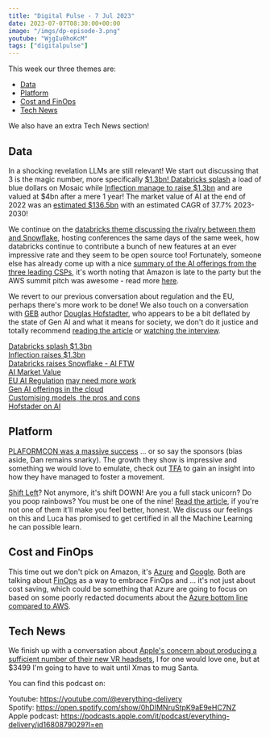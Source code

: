 ```yaml
---
title: "Digital Pulse - 7 Jul 2023"
date: 2023-07-07T08:30:00+00:00
image: "/imgs/dp-episode-3.png"
youtube: "WjgIu0hoKcM"
tags: ["digitalpulse"]
---
```


This week our three themes are:

- [Data](#data)
- [Platform](#platform)
- [Cost and FinOps](#cost-and-finops)
- [Tech News](#tech-news)

We also have an extra Tech News section!

<!-- more -->

## Data
In a shocking revelation LLMs are still relevant! We start out discussing that 3 is the magic number, more specifically [$1.3bn! Databricks splash](https://www.reuters.com/markets/deals/databricks-strikes-13-bln-deal-generative-ai-startup-mosaicml-2023-06-26/) a load of blue dollars on Mosaic while [Inflection manage to raise $1.3bn](https://www.reuters.com/technology/inflection-ai-raises-13-bln-funding-microsoft-others-2023-06-29/) and are valued at $4bn after a mere 1 year! The market value of AI at the end of 2022 was an [estimated $136.5bn](https://www.grandviewresearch.com/industry-analysis/artificial-intelligence-ai-market) with an estimated CAGR of 37.7% 2023-2030!

We continue on the [databricks theme discussing the rivalry between them and Snowflake](https://thenewstack.io/databricks-sees-and-raises-snowflake-with-gen-ai-llmops-more/), hosting conferences the same days of the same week, how databricks continue to contribute a bunch of new features at an ever impressive rate and they seem to be open source too! Fortunately, someone else has already come up with a nice [summary of the AI offerings from the three leading CSPs](https://thenewstack.io/generative-ai-cloud-services-aws-azure-or-google-cloud/), it's worth noting that Amazon is late to the party but the AWS summit pitch was awesome - read more [here](https://thenewstack.io/generative-ai-cloud-services-aws-azure-or-google-cloud/).

We revert to our previous conversation about regulation and the EU, perhaps there's more work to be done! We also touch on a conversation with [GEB](https://en.wikipedia.org/wiki/G%C3%B6del,_Escher,_Bach) author [Douglas Hofstadter](https://cogs.indiana.edu/directory/faculty/profile.php?faculty=dughof), who appears to be a bit deflated by the state of Gen AI and what it means for society, we don't do it justice and totally recommend [reading the article](https://www.lesswrong.com/posts/kAmgdEjq2eYQkB5PP/douglas-hofstadter-changes-his-mind-on-deep-learning-and-ai) or [watching the interview](https://www.youtube.com/watch?v=lfXxzAVtdpU&t=1763s).

[Databricks splash $1.3bn](https://www.reuters.com/markets/deals/databricks-strikes-13-bln-deal-generative-ai-startup-mosaicml-2023-06-26/)  
[Inflection raises $1.3bn](https://www.reuters.com/technology/inflection-ai-raises-13-bln-funding-microsoft-others-2023-06-29/)  
[Databricks raises Snowflake - AI FTW](https://thenewstack.io/databricks-sees-and-raises-snowflake-with-gen-ai-llmops-more/)  
[AI Market Value](https://www.grandviewresearch.com/industry-analysis/artificial-intelligence-ai-market)  
[EU AI Regulation](https://www.europarl.europa.eu/news/en/headlines/society/20230601STO93804/eu-ai-act-first-regulation-on-artificial-intelligence) [may need more work](https://www.theverge.com/2023/6/29/23777239/eu-ai-act-artificial-intelligence-regulations-europe)  
[Gen AI offerings in the cloud](https://thenewstack.io/generative-ai-cloud-services-aws-azure-or-google-cloud/)  
[Customising models, the pros and cons](https://thenewstack.io/the-pros-and-con-of-customizing-large-language-models/)  
[Hofstader on AI](https://www.lesswrong.com/posts/kAmgdEjq2eYQkB5PP/douglas-hofstadter-changes-his-mind-on-deep-learning-and-ai)  

## Platform

[PLAFORMCON was a massive success](https://thenewstack.io/platformcon-2023-bigger-and-even-better/) ... or so say the sponsors (bias aside, Dan remains snarky). The growth they show is impressive and something we would love to emulate, check out [TFA](https://thenewstack.io/platformcon-2023-bigger-and-even-better/) to gain an insight into how they have managed to foster a movement.

[Shift Left](https://cloud.google.com/blog/products/application-development/richard-seroter-on-shifting-down-vs-shifting-left)? Not anymore, it's shift DOWN! Are you a full stack unicorn? Do you poop rainbows? You must be one of the nine! [Read the article](https://cloud.google.com/blog/products/application-development/richard-seroter-on-shifting-down-vs-shifting-left), if you're not one of them it'll make you feel better, honest. We discuss our feelings on this and Luca has promised to get certified in all the Machine Learning he can possible learn.

## Cost and FinOps

This time out we don't pick on Amazon, it's [Azure](https://azure.microsoft.com/en-us/blog/how-microsoft-cloud-is-embracing-finops-practitioners/) and [Google](https://cloud.google.com/blog/transform/cloud-econonomics-101-measuring-it-infrastructure-investments-roi). Both are talking about [FinOps](https://www.nearform.com/blog/is-finops-really-about-saving-money/) as a way to embrace FinOps and ... it's not just about cost saving, which could be something that Azure are going to focus on based on some poorly redacted documents about the [Azure bottom line compared to AWS](https://www.crn.com/news/cloud/report-2022-microsoft-azure-revenue-less-than-estimated-half-that-of-aws).


## Tech News

We finish up with a conversation about [Apple's concern about producing a sufficient number of their new  VR headsets](https://www.ign.com/articles/apple-is-reportedly-scaling-back-production-plans-of-its-3499-vision-pro-mixed-reality-headset), I for one would love one, but at $3499 I'm going to have to wait until Xmas to mug Santa.


You can find this podcast on:

Youtube: https://youtube.com/@everything-delivery  
Spotify: https://open.spotify.com/show/0hDIMNruStpK9aE9eHC7NZ  
Apple podcast: https://podcasts.apple.com/it/podcast/everything-delivery/id1680879029?l=en  

